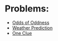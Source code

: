 Problems:
===
* [Odds of Oddness](https://atcoder.jp/contests/abc142/tasks/abc142_a)
* [Weather Prediction](https://atcoder.jp/contests/abc141/tasks/abc141_a)
* [One Clue](https://atcoder.jp/contests/abc137/tasks/abc137_b)
